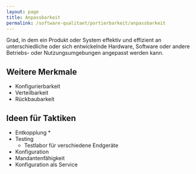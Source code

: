 ```yaml
---
layout: page
title: Anpassbarkeit
permalink: /software-qualitaet/portierbarkeit/anpassbarkeit
---
```

Grad, in dem ein Produkt oder System effektiv und effizient an unterschiedliche oder sich entwickelnde Hardware, Software oder andere Betriebs- oder Nutzungsumgebungen angepasst werden kann.

## Weitere Merkmale

* Konfigurierbarkeit
* Verteilbarkeit
* Rückbaubarkeit

## Ideen für Taktiken

* Entkopplung
  * 
* Testing
  * Testlabor für verschiedene Endgeräte
* Konfiguration
* Mandantenfähigkeit
* Konfiguration als Service
